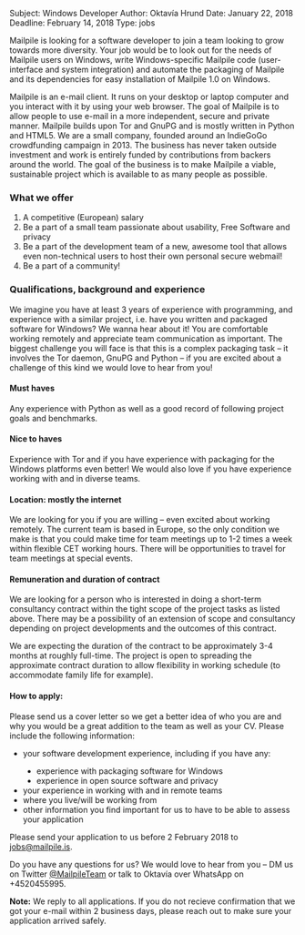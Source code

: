 Subject: Windows Developer
Author: Oktavía Hrund
Date: January 22, 2018
Deadline: February 14, 2018
Type: jobs

Mailpile is looking for a software developer to join a team looking to
grow towards more diversity. Your job would be to look out for the needs
of Mailpile users on Windows, write Windows-specific Mailpile code
(user-interface and system integration) and automate the packaging of
Mailpile and its dependencies for easy installation of Mailpile 1.0 on
Windows.

Mailpile is an e-mail client. It runs on your desktop or laptop computer
and you interact with it by using your web browser. The goal of Mailpile
is to allow people to use e-mail in a more independent, secure and
private manner.  Mailpile builds upon Tor and GnuPG and is mostly
written in Python and HTML5.  We are a small company, founded around an
IndieGoGo crowdfunding campaign in 2013. The business has never taken
outside investment and work is entirely funded by contributions from
backers around the world. The goal of the business is to make Mailpile a
viable, sustainable project which is available to as many people as
possible.


### What we offer

   1. A competitive (European) salary
   2. Be a part of a small team passionate about usability, Free Software
      and privacy
   3. Be a part of the development team of a new, awesome tool that allows
      even non-technical users to host their own personal secure webmail!
   4. Be a part of a community!


### Qualifications, background and experience

We imagine you have at least 3 years of experience with programming, and
experience with a similar project, i.e. have you written and packaged
software for Windows? We wanna hear about it! You are comfortable working
remotely and appreciate team communication as important. The biggest
challenge you will face is that this is a complex packaging task – it
involves the Tor daemon, GnuPG and Python – if you are excited about a
challenge of this kind we would love to hear from you!


#### Must haves

Any experience with Python as well as a good record of following project
goals and benchmarks.


#### Nice to haves

Experience with Tor and if you have experience with packaging for the
Windows platforms even better! We would also love if you have experience
working with and in diverse teams.


#### Location: mostly the internet

We are looking for you if you are willing – even excited about working
remotely. The current team is based in Europe, so the only condition we
make is that you could make time for team meetings up to 1-2 times a
week within flexible CET working hours.  There will be opportunities to
travel for team meetings at special events.

#### Remuneration and duration of contract

We are looking for a person who is interested in doing a short-term
consultancy contract within the tight scope of the project tasks as
listed above. There may be a possibility of an extension of scope and
consultancy depending on project developments and the outcomes of this
contract.

We are expecting the duration of the contract to be approximately 3-4
months at roughly full-time.  The project is open to spreading the
approximate contract duration to allow flexibility in working schedule
(to accommodate family life for example).


#### How to apply:

Please send us a cover letter so we get a better idea of who you are and
why you would be a great addition to the team as well as your CV. Please
include the following information:

<ul style="list-style: disc">
<li>your software development experience, including if you have any:</li>
  <ul style="list-style: disc">
     <li>experience with packaging software for Windows</li>
     <li>experience in open source software and privacy</li>
   </ul>
</li>
<li>your experience in working with and in remote teams</li>
<li>where you live/will be working from</li>
<li>other information you find important for us to have to be able to assess your application</li>
</ul>

Please send your application to us before 2 February 2018 to
[jobs@mailpile.is](mailto:jobs@mailpile.is?subject=Windows%20Developer).

Do you have any questions for us? We would love to hear from you – DM us on
Twitter [@MailpileTeam](https://twitter.com/MailpileTeam) or talk to
Oktavía over WhatsApp on +4520455995.

**Note:** We reply to all applications. If you do not recieve
confirmation that we got your e-mail within 2 business days, please
reach out to make sure your application arrived safely.
